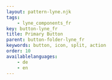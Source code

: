 ```yaml
---
layout: pattern-lyne.njk
tags: 
    - lyne_components_fr
key: button-lyne_fr
title: Primary Button
parent: button-folder-lyne_fr
keywords: button, icon, split, action
order: 10
availablelanguages: 
    - de
    - en
---
```

